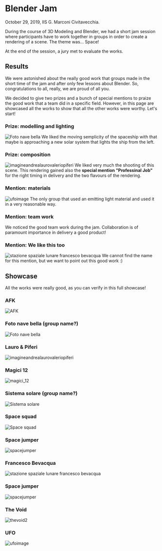# Blender Jam

October 29, 2019, IIS G. Marconi Civitavecchia.

During the course of 3D Modeling and Blender, we had a short jam session where participants have to work together in groups in order to create a rendering of a scene. The theme was... Space!

At the end of the session, a jury met to evaluate the works.

## Results
We were astonished about the really good work that groups made in the short time of the jam and after only few lessons about Blender. So, congratulations to all, really, we are proud of all you.

We decided to give two prizes and a bunch of special mentions to praize the good work that a team did in a specific field. However, in this page are showcased all the works to show that all the other works were worthy. Let's start!


### Prize: modelling and lighting
![Foto nave bella](delivery-lq/fotonavebella.png)
We liked the moving semplicity of the spaceship with that maybe is approaching a new solar system that lights the ship from the left. 

### Prize: composition
![imagineandrealaurovaleriopiferi](delivery-lq/imagineandrealaurovaleriopiferi.png)
We liked very much the shooting of this scene.  This rendering gained also the **special mention "Professinal Job"** for the right timing in delivery and the two flavours of the rendering.

### Mention: materials
![ufoimage](delivery-lq/ufoimage.png)
The only group that used an emitting light material and used it in a very reasonable way.

### Mention: team work

We noticed the good team work during the jam. Collaboration is of paramount importance in delivery a good product!

### Mention: We like this too
![stazione spaziale lunare francesco bevacqua](delivery-lq/stazionespazialelunarefrancescobevacqua.png)
We cannot find the name for this mention, but we want to point out this good work :)


## Showcase
All the works were really good, as you can verify in this full showcase!

### AFK
![AFK](delivery-lq/afk.png)

### Foto nave bella (group name?)
![Foto nave bella](delivery-lq/fotonavebella.png)

### Lauro & Piferi
![imagineandrealaurovaleriopiferi](delivery-lq/imagineandrealaurovaleriopiferi.png)

### Magici 12
![magici_12](delivery-lq/magici_12.png)

### Sistema solare (group name?)
![Sistema solare](delivery-lq/sistemasolare.png)

### Space squad
![Space squad](delivery-lq/spacesquad.png)

### Space jumper
![spacejumper](delivery-lq/spacejumper.png)

### Francesco Bevacqua
![stazione spaziale lunare francesco bevacqua](delivery-lq/stazionespazialelunarefrancescobevacqua.png)

### Space jumper
![spacejumper](delivery-lq/spacejumper.png)

### The Void
![thevoid2](delivery-lq/thevoid2.png)

### UFO
![ufoimage](delivery-lq/ufoimage.png)







